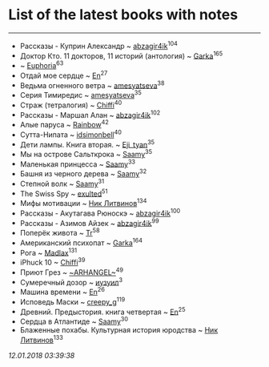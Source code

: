 # List of the latest books with notes
---

* Рассказы - Куприн Александр ~ [abzagir4ik](users/362/3621623-vkontakte)<sup>104</sup>
* Доктор Кто. 11 докторов, 11 историй (антология) ~ [Garka](users/115/115753719718250012620-google)<sup>165</sup>
*  ~ [Euphoria](users/106/106304994652616315178-google)<sup>63</sup>
* Отдай мое сердце ~ [En](users/333/333646551-vkontakte)<sup>27</sup>
* Ведьма огненного ветра ~ [amesyatseva](users/335/3358937-vkontakte)<sup>38</sup>
* Серия Тимиредис ~ [amesyatseva](users/335/3358937-vkontakte)<sup>35</sup>
* Страж (тетралогия) ~ [Chiffi](users/105/105831994080785626680-google)<sup>40</sup>
* Рассказы - Маршал Алан ~ [abzagir4ik](users/362/3621623-vkontakte)<sup>102</sup>
* Алые паруса ~ [Rainbow](users/109/109787328219839805802-google)<sup>42</sup>
* Сутта-Нипата ~ [idsimonbell](users/380/380554090-vkontakte)<sup>40</sup>
* Дети лампы. Книга вторая. ~ [Eji_tyan](users/235/2352103981-twitter)<sup>35</sup>
* Мы на острове Сальткрока ~ [Saamy](users/115/115226508-vkontakte)<sup>35</sup>
* Маленькая принцесса ~ [Saamy](users/115/115226508-vkontakte)<sup>33</sup>
* Башня из черного дерева ~ [Saamy](users/115/115226508-vkontakte)<sup>32</sup>
* Степной волк ~ [Saamy](users/115/115226508-vkontakte)<sup>31</sup>
* The Swiss Spy ~ [exulted](users/100/100599204551896265722-google)<sup>51</sup>
* Мифы мотивации ~ [Ник Литвинов](users/241/241974816-vkontakte)<sup>134</sup>
* Рассказы - Акутагава Рюноскэ ~ [abzagir4ik](users/362/3621623-vkontakte)<sup>100</sup>
* Рассказы - Азимов Айзек ~ [abzagir4ik](users/362/3621623-vkontakte)<sup>99</sup>
* Поперёк живота ~ [Tr](users/122/12282474-vkontakte)<sup>58</sup>
* Американский психопат ~ [Garka](users/115/115753719718250012620-google)<sup>164</sup>
* Рога ~ [Madlax](users/158/158304782-vkontakte)<sup>131</sup>
* iPhuck 10 ~ [Chiffi](users/105/105831994080785626680-google)<sup>39</sup>
* Приют Грез ~ [~ARHANGEL~](users/642/64251996-vkontakte)<sup>49</sup>
* Сумеречный дозор ~ [иузуил](users/238/238356806-vkontakte)<sup>3</sup>
* Машина времени ~ [En](users/333/333646551-vkontakte)<sup>26</sup>
* Исповедь Маски ~ [creepy_g](users/747/74743045-vkontakte)<sup>119</sup>
* Древний. Предыстория. книга четвертая ~ [En](users/333/333646551-vkontakte)<sup>25</sup>
* Сердца в Атлантиде ~ [Saamy](users/115/115226508-vkontakte)<sup>30</sup>
* Блаженные похабы. Культурная история юродства ~ [Ник Литвинов](users/241/241974816-vkontakte)<sup>133</sup>


_12.01.2018 03:39:38_
